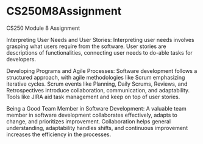 # CS250M8Assignment
CS250 Module 8 Assignment


Interpreting User Needs and User Stories:
Interpreting user needs involves grasping what users require from the software. User stories are descriptions of functionalities, connecting user needs to do-able tasks for developers.

Developing Programs and Agile Processes:
Software development follows a structured approach, with agile methodologies like Scrum emphasizing iterative cycles. Scrum events like Planning, Daily Scrums, Reviews, and Retrospectives introduce collaboration, communication, and adaptability. Tools like JIRA aid task management and keep on top of user stories.

Being a Good Team Member in Software Development:
A valuable team member in software development collaborates effectively, adapts to change, and prioritizes improvement. Collaboration helps general understanding, adaptability handles shifts, and continuous improvement increases the efficiency in the processes. 
